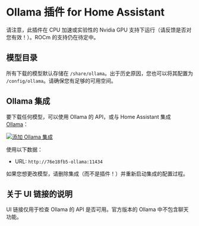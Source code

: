 # Ollama 插件 for Home Assistant

请注意，此插件在 CPU 加速或实验性的 Nvidia GPU 支持下运行（请反馈是否对您有效！）。ROCm 的支持仍在待定中。

## 模型目录

所有下载的模型默认存储在 `/share/ollama`。出于历史原因，您也可以将其配置为 `/config/ollama`。请确保您有足够的可用空间。

## Ollama 集成

要下载任何模型，可以使用 Ollama 的 API，或与 Home Assistant 集成 [Ollama](https://www.home-assistant.io/integrations/ollama/)：

[![添加 Ollama 集成](https://my.home-assistant.io/badges/brand.svg)](https://my.home-assistant.io/redirect/config_flow_start/?domain=ollama)

使用以下数据：

- URL: `http://76e18fb5-ollama:11434`

如果您想更改模型，请删除集成（而不是插件！）并重新启动集成的配置过程。

## 关于 UI 链接的说明

UI 链接仅用于检查 Ollama 的 API 是否可用。官方版本的 Ollama 中不包含聊天功能。